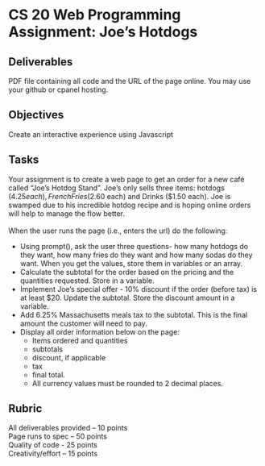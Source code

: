 # CS 20 Web Programming Assignment: Joe’s Hotdogs
## Deliverables
PDF file containing all code and the URL of the page online.  You may use your github or cpanel 
hosting.
## Objectives
Create an interactive experience using Javascript
## Tasks
Your assignment is to create a web page to get an order for a new café called “Joe’s Hotdog 
Stand”.  Joe’s only sells three items: hotdogs ($4.25 each), French Fries ($2.60 each) and Drinks 
($1.50 each).  Joe is swamped due to his incredible hotdog recipe and is hoping online orders will 
help to manage the flow better.
<br><br>
When the user runs the page (i.e., enters the url) do the following:
- Using prompt(), ask the user three questions- how many hotdogs do they want, how many 
fries do they want and how many sodas do they want.  When you get the values, store 
them in variables or an array.
- Calculate the subtotal for the order based on the pricing and the quantities requested. Store in a variable.
- Implement Joe’s special offer - 10% discount if the order (before tax) is at least $20.  Update the subtotal.  Store the discount amount in a variable.
- Add 6.25% Massachusetts meals tax to the subtotal.  This is the final amount the customer will need to pay.
- Display all order information below on the page:  
  - Items ordered and quantities
  - subtotals
  - discount, if applicable
  - tax
  - final total.  
  - All currency values must be rounded to 2 decimal places.
## Rubric
All deliverables provided – 10 points
<br>
Page runs to spec – 50 points
<br>
Quality of code -  25 points
<br>
Creativity/effort – 15 points

